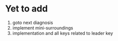 # Yet to add

1. <ctrl-j> goto next diagnosis
2. implement mini-surroundings
3. <leader> implementation and all keys related to leader key